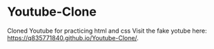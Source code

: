 # Youtube-Clone
Cloned Youtube for practicing html and css
Visit the fake yotube here:
https://q835771840.github.io/Youtube-Clone/.
